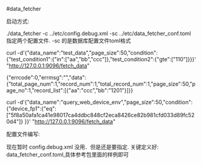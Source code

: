 #data_fetcher


启动方式:

./data_fetcher -c ../etc/config.debug.xml -sc ../etc/data_fetcher_conf.toml  指定两个配置文件. -sc 的是数据库配置文件toml格式

curl -d'{"data_name":"test_data","page_size":50,"condition":{"test_condition1":{"in":["aa","bb","ccc"]},"test_condition2":{"gte":["110"]}}}' "http://127.0.0.1:9096/fetch_data"

{"errcode":0,"errmsg":"","data":{"total_page_num":1,"record_num":1,"total_record_num":1,"page_size":50,"page_no":1,"record_list":[{"aa":"ccc","bb":"1201"}]}}



curl -d'{"data_name":"query_web_device_env","page_size":50,"condition":{"device_fp1":{"eq":["5f8a50afa1ca41e98017ca4ddbc848cf2eca8426ce82b981cfd033d89fc520d4"]} }}' "http://127.0.0.1:9096/fetch_data"

配置文件编写:

现在暂时 config.debug.xml 没用．但是还是要指定. 关键定义好: data_fetcher_conf.toml,具体参考包里面的样例即可